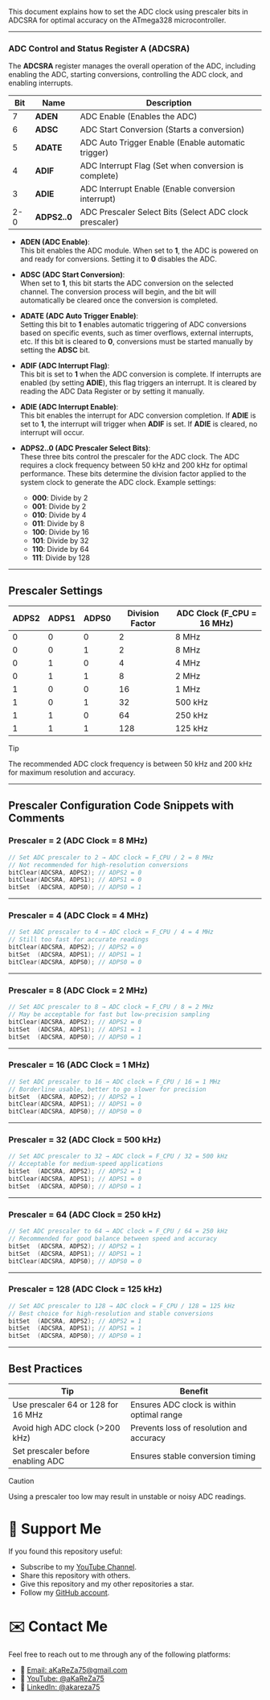 This document explains how to set the ADC clock using prescaler bits in ADCSRA for optimal accuracy on the ATmega328 microcontroller.

---

### **ADC Control and Status Register A (ADCSRA)**

The **ADCSRA** register manages the overall operation of the ADC, including enabling the ADC, starting conversions, controlling the ADC clock, and enabling interrupts.

| Bit  | Name         | Description                                              |
|------|--------------|----------------------------------------------------------|
| 7    | **ADEN**     | ADC Enable (Enables the ADC)                             |
| 6    | **ADSC**     | ADC Start Conversion (Starts a conversion)               |
| 5    | **ADATE**    | ADC Auto Trigger Enable (Enable automatic trigger)       |
| 4    | **ADIF**     | ADC Interrupt Flag (Set when conversion is complete)     |
| 3    | **ADIE**     | ADC Interrupt Enable (Enable conversion interrupt)       |
| 2-0  | **ADPS2..0** | ADC Prescaler Select Bits (Select ADC clock prescaler)   |

- **ADEN (ADC Enable)**:  
  This bit enables the ADC module. When set to **1**, the ADC is powered on and ready for conversions. Setting it to **0** disables the ADC.

- **ADSC (ADC Start Conversion)**:  
  When set to **1**, this bit starts the ADC conversion on the selected channel. The conversion process will begin, and the bit will automatically be cleared once the conversion is completed.

- **ADATE (ADC Auto Trigger Enable)**:  
  Setting this bit to **1** enables automatic triggering of ADC conversions based on specific events, such as timer overflows, external interrupts, etc. If this bit is cleared to **0**, conversions must be started manually by setting the **ADSC** bit.

- **ADIF (ADC Interrupt Flag)**:  
  This bit is set to **1** when the ADC conversion is complete. If interrupts are enabled (by setting **ADIE**), this flag triggers an interrupt. It is cleared by reading the ADC Data Register or by setting it manually.

- **ADIE (ADC Interrupt Enable)**:  
  This bit enables the interrupt for ADC conversion completion. If **ADIE** is set to **1**, the interrupt will trigger when **ADIF** is set. If **ADIE** is cleared, no interrupt will occur.

- **ADPS2..0 (ADC Prescaler Select Bits)**:  
  These three bits control the prescaler for the ADC clock. The ADC requires a clock frequency between 50 kHz and 200 kHz for optimal performance. These bits determine the division factor applied to the system clock to generate the ADC clock. Example settings:
  - **000**: Divide by 2
  - **001**: Divide by 2
  - **010**: Divide by 4
  - **011**: Divide by 8
  - **100**: Divide by 16
  - **101**: Divide by 32
  - **110**: Divide by 64
  - **111**: Divide by 128
---

## **Prescaler Settings**

| ADPS2 | ADPS1 | ADPS0 | Division Factor | ADC Clock (F_CPU = 16 MHz) |
|-------|-------|-------|------------------|-----------------------------|
| 0     | 0     | 0     | 2                | 8 MHz                       |
| 0     | 0     | 1     | 2                | 8 MHz                       |
| 0     | 1     | 0     | 4                | 4 MHz                       |
| 0     | 1     | 1     | 8                | 2 MHz                       |
| 1     | 0     | 0     | 16               | 1 MHz                       |
| 1     | 0     | 1     | 32               | 500 kHz                     |
| 1     | 1     | 0     | 64               | 250 kHz                     |
| 1     | 1     | 1     | 128              | 125 kHz                     |

> [!TIP]
> The recommended ADC clock frequency is between 50 kHz and 200 kHz for maximum resolution and accuracy.

---

## **Prescaler Configuration Code Snippets with Comments**

### **Prescaler = 2 (ADC Clock = 8 MHz)**

```c
// Set ADC prescaler to 2 → ADC clock = F_CPU / 2 = 8 MHz
// Not recommended for high-resolution conversions
bitClear(ADCSRA, ADPS2); // ADPS2 = 0
bitClear(ADCSRA, ADPS1); // ADPS1 = 0
bitSet  (ADCSRA, ADPS0); // ADPS0 = 1
```

---

### **Prescaler = 4 (ADC Clock = 4 MHz)**

```c
// Set ADC prescaler to 4 → ADC clock = F_CPU / 4 = 4 MHz
// Still too fast for accurate readings
bitClear(ADCSRA, ADPS2); // ADPS2 = 0
bitSet  (ADCSRA, ADPS1); // ADPS1 = 1
bitClear(ADCSRA, ADPS0); // ADPS0 = 0
```

---

### **Prescaler = 8 (ADC Clock = 2 MHz)**

```c
// Set ADC prescaler to 8 → ADC clock = F_CPU / 8 = 2 MHz
// May be acceptable for fast but low-precision sampling
bitClear(ADCSRA, ADPS2); // ADPS2 = 0
bitSet  (ADCSRA, ADPS1); // ADPS1 = 1
bitSet  (ADCSRA, ADPS0); // ADPS0 = 1
```

---

### **Prescaler = 16 (ADC Clock = 1 MHz)**

```c
// Set ADC prescaler to 16 → ADC clock = F_CPU / 16 = 1 MHz
// Borderline usable, better to go slower for precision
bitSet  (ADCSRA, ADPS2); // ADPS2 = 1
bitClear(ADCSRA, ADPS1); // ADPS1 = 0
bitClear(ADCSRA, ADPS0); // ADPS0 = 0
```

---

### **Prescaler = 32 (ADC Clock = 500 kHz)**

```c
// Set ADC prescaler to 32 → ADC clock = F_CPU / 32 = 500 kHz
// Acceptable for medium-speed applications
bitSet  (ADCSRA, ADPS2); // ADPS2 = 1
bitClear(ADCSRA, ADPS1); // ADPS1 = 0
bitSet  (ADCSRA, ADPS0); // ADPS0 = 1
```

---

### **Prescaler = 64 (ADC Clock = 250 kHz)**

```c
// Set ADC prescaler to 64 → ADC clock = F_CPU / 64 = 250 kHz
// Recommended for good balance between speed and accuracy
bitSet  (ADCSRA, ADPS2); // ADPS2 = 1
bitSet  (ADCSRA, ADPS1); // ADPS1 = 1
bitClear(ADCSRA, ADPS0); // ADPS0 = 0
```

---

### **Prescaler = 128 (ADC Clock = 125 kHz)**

```c
// Set ADC prescaler to 128 → ADC clock = F_CPU / 128 = 125 kHz
// Best choice for high-resolution and stable conversions
bitSet  (ADCSRA, ADPS2); // ADPS2 = 1
bitSet  (ADCSRA, ADPS1); // ADPS1 = 1
bitSet  (ADCSRA, ADPS0); // ADPS0 = 1
```

---

## **Best Practices**

| Tip                                | Benefit                                      |
|------------------------------------|----------------------------------------------|
| Use prescaler 64 or 128 for 16 MHz | Ensures ADC clock is within optimal range    |
| Avoid high ADC clock (>200 kHz)    | Prevents loss of resolution and accuracy     |
| Set prescaler before enabling ADC  | Ensures stable conversion timing             |


> [!CAUTION]
> Using a prescaler too low may result in unstable or noisy ADC readings.


# 🌟 Support Me
If you found this repository useful:
- Subscribe to my [YouTube Channel](https://www.youtube.com/@aKaReZa75).
- Share this repository with others.
- Give this repository and my other repositories a star.
- Follow my [GitHub account](https://github.com/aKaReZa75).

# ✉️ Contact Me
Feel free to reach out to me through any of the following platforms:
- 📧 [Email: aKaReZa75@gmail.com](mailto:aKaReZa75@gmail.com)
- 🎥 [YouTube: @aKaReZa75](https://www.youtube.com/@aKaReZa75)
- 💼 [LinkedIn: @akareza75](https://www.linkedin.com/in/akareza75)
